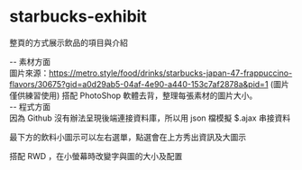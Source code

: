 # starbucks-exhibit

整頁的方式展示飲品的項目與介紹

-- 素材方面 <br>
  圖片來源：https://metro.style/food/drinks/starbucks-japan-47-frappuccino-flavors/30675?gid=a0d29ab5-04af-4e90-a440-153c7af2878a&pid=1 (圖片僅供練習使用) 搭配 PhotoShop 軟體去背，整理每張素材的圖片大小。
<br>
-- 程式方面 <br>
因為 Github 沒有辦法呈現後端連接資料庫，所以用 json 檔模擬 $.ajax 串接資料

最下方的飲料小圖示可以左右選單，點選會在上方秀出資訊及大圖示

搭配 RWD ，在小螢幕時改變字與圖的大小及配置




